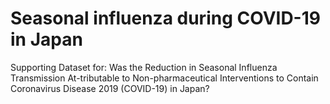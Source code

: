 # Seasonal influenza during COVID-19 in Japan

Supporting Dataset for: Was the Reduction in Seasonal Influenza Transmission At-tributable to Non-pharmaceutical Interventions to Contain Coronavirus Disease 2019 (COVID-19) in Japan?
